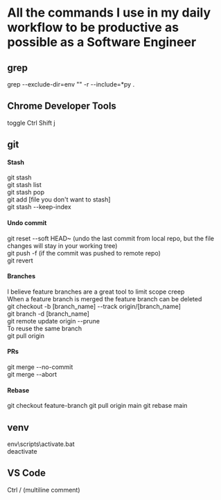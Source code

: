 # All the commands I use in my daily workflow to be productive as possible as a Software Engineer
## grep
grep --exclude-dir=env "" -r --include=\*py .
## Chrome Developer Tools
toggle Ctrl Shift j
## git
#### Stash
git stash\
git stash list\
git stash pop\
git add [file you don't want to stash]\
git stash --keep-index
#### Undo commit
git reset --soft HEAD~ (undo the last commit from local repo, but the file changes will stay in your working tree)\
git push -f (if the commit was pushed to remote repo)\
git revert <commit-hash>
#### Branches
I believe feature branches are a great tool to limit scope creep\
When a feature branch is merged the feature branch can be deleted\
git checkout -b [branch_name] --track origin/[branch_name]\
git branch -d [branch_name]\
git remote update origin --prune\
To reuse the same branch\
git pull origin <branch-you-want-to-track>
#### PRs
git merge --no-commit <branch>\
git merge --abort
#### Rebase
git checkout feature-branch
git pull origin main
git rebase main
## venv
env\scripts\activate.bat\
deactivate
## VS Code
Ctrl / (multiline comment)

